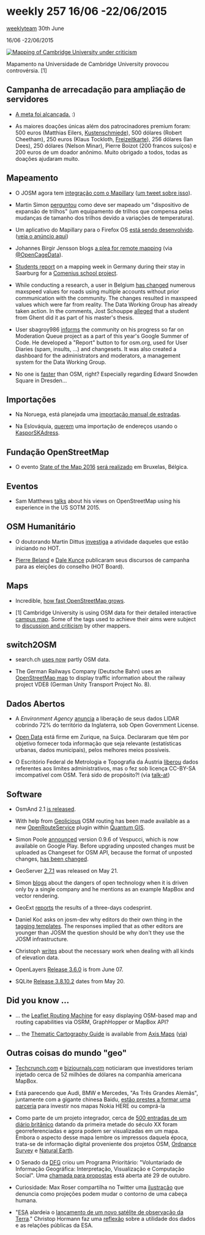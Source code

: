 #  weekly 257 16/06 -22/06/2015

[ weeklyteam](http://www.weeklyosm.eu/archives/author/weeklyteam) 30th June

16/06 -22/06/2015

[![Mapping of Cambridge University under criticism](http://www.weeklyosm.eu/wp-content/uploads/2015/06/257_Cambridge.png)](http://www.weeklyosm.eu/wp-content/uploads/2015/06/257_Cambridge.png)

Mapamento na Universidade de Cambridge University provocou controvérsia. [1]

## Campanha de arrecadação para ampliação de servidores

* [A meta foi alcançada.](http://donate.openstreetmap.org/server2015/) :)

* As maiores doações únicas além dos patrocinadores premium foram: 500 euros (Matthias Eilers, [Kustenschmiede](https://kuestenschmiede.de/leistungen.html)), 500 dólares (Robert Cheetham), 250 euros (Klaus Tockloth, [Freizeitkarte](http://freizeitkarte-osm.de/)), 256 dólares (Ian Dees), 250 dólares (Nelson Minar), Pierre Boizot (200 francos suíços) e 200 euros de um doador anônimo. Muito obrigado a todos, todas as doações ajudaram muito.

## Mapeamento

* O JOSM agora tem [integração com o Mapillary](https://twitter.com/neogeografen/status/611855946101428224) ([um tweet sobre isso](https://twitter.com/neogeografen/status/611855946101428224)).

* Martin Simon [perguntou](http://lists.openrailwaymap.org/archives/openrailwaymap/2015-June/000290.html) como deve ser mapeado um "dispositivo de expansão de trilhos" (um equipamento de trilhos que compensa pelas mudanças de tamanho dos trilhos devido a variações de temperatura).

* Um aplicativo do Mapillary para o Firefox OS [está sendo desenvolvido](https://github.com/mapillary/mapillary_firefox). ([veja o anúncio aqui](https://lists.openstreetmap.de/pipermail/meckpomm/2015-June/002330.html))

* Johannes Birgir Jensson blogs [a plea for remote mapping](http://joi.betra.is/?p=1769) (via [@OpenCageData](https://twitter.com/OpenCageData/status/610728528133386240)).

* [Students report](http://www.sentamu.com/open-street-map-comenius-project-visit-to-germany/) on a mapping week in Germany during their stay in Saarburg for a [Comenius school project](https://wiki.openstreetmap.org/wiki/MychOSM).

* While conducting a research, a user in Belgium [has changed](https://www.openstreetmap.org/user/escada/diary/35244) numerous maxspeed values for roads using multiple accounts without prior communication with the community. The changes resulted in maxspeed values which were far from reality. The Data Working Group has already taken action. In the comments, Jost Schouppe [alleged](https://www.openstreetmap.org/user/escada/diary/35244#comment31036) that a student from Ghent did it as part of his master's thesis.

* User sbagroy986 [informs](https://www.openstreetmap.org/user/sbagroy986/diary/35257) the community on his progress so far on  Moderation Queue project as a part of this year's Google Summer of Code. He developed a "Report" button to for osm.org, used for User Diaries (spam, insults, ...) and changesets. It was also created a dashboard for the administrators and moderators, a management system for the Data Working Group.

* No one is [faster](https://twitter.com/ubahnverleih/status/612729250613981184) than OSM, right? Especially regarding Edward Snowden Square in Dresden...

## Importações

* Na Noruega, está planejada uma [importação manual de estradas](https://lists.openstreetmap.org/pipermail/imports/2015-June/003957.html).

* Na Eslováquia, [querem](https://lists.openstreetmap.org/pipermail/imports/2015-June/003963.html) uma importação de endereços usando o [KasporSKAdress](https://wiki.openstreetmap.org/wiki/KaporSKAddress).

## Fundação OpenStreetMap

* O evento [State of the Map 2016](https://2016.stateofthemap.org/) [será realizado](https://blog.openstreetmap.org/2015/06/20/announcing-sotm-2016/) em Bruxelas, Bélgica.

## Eventos

* Sam Matthews [talks](http://mapsam.com/posts/sotm2015/) about his views on OpenStreetMap using his experience in the US SOTM 2015.

## OSM Humanitário

* O doutorando Martin Dittus [investiga](http://www.openstreetmap.org/user/dekstop/diary/35271) a atividade daqueles que estão iniciando no HOT.

* [Pierre Beland](http://www.openstreetmap.org/user/PierZen/diary/35262) e [Dale Kunce](http://www.openstreetmap.org/user/dkunce/diary/35254) publicaram seus discursos de campanha para as eleições do conselho (HOT Board).

## Maps

* Incredible, [how fast OpenStreetMap grows](https://twitter.com/harry_wood/status/612993841508020224).

* [1] Cambridge University is using OSM data for their detailed interactive [campus map](http://map.cam.ac.uk/). Some of the tags used to achieve their aims were subject to [discussion and criticism](https://lists.openstreetmap.org/pipermail/talk-gb/2015-May/017457.html) by other mappers.

## switch2OSM

* search.ch [uses now](http://lists.openstreetmap.ch/pipermail/talk-ch/2015-June/003329.html) partly OSM data.

* The German Railways Company (Deutsche Bahn) uses an [OpenStreetMap map](http://www.vde8.de/---_site.index..ls_dir._function.set__lang_lang.en_likecms.html) to display traffic information about the railway project VDE8 (German Unity Transport Project No. 8).

## Dados Abertos

* A _Environment Agency_ [anuncia](https://environmentagency.blog.gov.uk/2015/06/16/free-mapping-data-will-elevate-flood-risk-knowledge/) a liberação de seus dados LIDAR cobrindo 72% do território da Inglaterra, sob Open Government License.

* [Open Data](https://twitter.com/OpenDataZurich/status/611164246785847296) está firme em Zurique, na Suiça. Declararam que têm por objetivo fornecer toda informação que seja relevante (estatísticas urbanas, dados municipais), pelos melhores meios possíveis.

* O Escritório Federal de Metrologia e Topografia da Áustria [liberou](https://www.data.gv.at/katalog/dataset/6d731e6e-7dcf-4bde-8061-d0e195f62f6c) dados referentes aos limites administrativos, mas o fez sob licença CC-BY-SA imcompatível com OSM. Terá sido de propósito?! (via [talk-at](https://lists.openstreetmap.org/pipermail/talk-at/2015-June/007738.html))

## Software

* OsmAnd 2.1 [is released](http://osmand.net/blog?id=osmand-2-1-released).

* With help from [Geolicious](http://www.digital-geography.com/how-far-can-you-travel-answers-in-qgis-with-osm-route/#.VYe2kEbGtS2) OSM routing has been made available as a new [OpenRouteService](http://openrouteservice.org/) plugin within [Quantum GIS](http://www.qgis.org/).

* Simon Poole [announced](https://www.openstreetmap.org/user/SimonPoole/diary/35275) version 0.9.6 of Vespucci, which is now available on Google Play. Before upgrading unposted changes must be uploaded as Changeset for OSM API, because the format of unposted changes, [has been changed](https://github.com/MarcusWolschon/osmeditor4android/blob/master/markdown/en/0.9.6%20Release%20notes.md#upgrading-from-previous-versions).

* GeoServer [2.7.1](http://blog.geoserver.org/2015/05/20/geoserver-2-7-1-released) was released on May 21.

* Simon [blogs](http://www.openstreetmap.org/user/SimonPoole/diary/35242) about the dangers of open technology when it is driven only by a single company and he mentions as an example MapBox and vector rendering.

* GeoExt [reports](http://geoext.blogspot.de/2015/06/geoext-3-codesprint-day-2-and-3.html) the results of a three-days codesprint.

* Daniel Koć asks on josm-dev why editors do their own thing in the [tagging templates](https://lists.openstreetmap.org/pipermail/josm-dev/2015-June/007401.html). The responses implied that as other editors are younger than JOSM the question should be why don't they use the JOSM infrastructure.

* Christoph [writes](http://blog.imagico.de/zur-handhabung-von-hohendaten/) about the necessary work when dealing with all kinds of elevation data.

* OpenLayers [Release 3.6.0](https://github.com/openlayers/ol3/releases/tag/v3.6.0) is from June 07.

* SQLite [Release 3.8.10.2](http://www.sqlite.org/releaselog/3_8_10_2.html) dates from May 20.

## Did you know ...

* ... the [Leaflet Routing Machine](http://www.liedman.net/leaflet-routing-machine/) for easy displaying OSM-based map and routing capabilities via OSRM, GraphHopper or MapBox API?

* ... the [Thematic Cartography Guide](https://axismaps.github.io/thematic-cartography/) is available from [Axis Maps](http://www.axismaps.com/) ([via](https://geoobserver.wordpress.com/2015/06/16/gut-gefuhrt-thematische-kartografie/))

## Outras coisas do mundo "geo"

* [Techcrunch.com](http://techcrunch.com/2015/06/17/mapbox-raises-52-6m-led-by-dfj-to-build-the-map-layer-for-all-apps/) e [bizjournals.com](http://www.bizjournals.com/washington/blog/techflash/2015/06/this-d-c-map-developer-just-raised-more-than-50m.html) noticiaram que investidores teriam injetado cerca de 52 milhões de dólares na companhia americana MapBox.

* Está parecendo que Audi, BMW e Mercedes, "As Três Grandes Alemãs", juntamente com a gigante chinesa Baidu, [estão prestes a formar uma parceria](http://www.bmwblog.com/2015/06/19/audi-bmw-mercedes-favorites-to-win-bid-for-nokia-here-maps/) para investir nos mapas Nokia HERE ou comprá-la

* Como parte de um projeto integrador, cerca de [500 entradas de um diário britânico](http://www.axismaps.com/blog/2015/01/mass-observation-basemap/) datando da primeira metade do século XX foram georreferenciadas e agora podem ser visualizadas em um mapa. Embora o aspecto desse mapa lembre os impressos daquela época, trata-se de informação digital proveniente dos projetos OSM, [Ordnance Survey](http://www.ordnancesurvey.co.uk/) e [Natural Earth](http://www.naturalearthdata.com/).

* O Senado da <abbr title="Sociedade Alemã de Amparo à Pesquisa (Deutsche Forschungsgemeinschaft)">[DFG](http://www.dfg.de/pt/index.jsp)</abbr> criou um Programa Prioritário: "Voluntariado de Informação Geográfica: Interpretação, Visualização e Computação Social". Uma [chamada para propostas](http://kartographie.geo.tu-dresden.de/spp_vgi/index.php/en/) está aberta até 29 de outubro.

* Curiosidade: Max Roser compartilha no Twitter uma [ilustração](https://twitter.com/MaxCRoser/status/612386208111566849) que denuncia como projeções podem mudar o contorno de uma cabeça humana.

* "<abbr title="Agência Espacial Européia (European Space Agency)">ESA</abbr> alardeia o [lançamento de um novo satélite de observação da Terra](http://www.esa.int/Our_Activities/Observing_the_Earth/Copernicus/Sentinel-2/Second_Copernicus_environmental_satellite_safely_in_orbit)." Christop Hormann faz uma [reflexão](http://blog.imagico.de/sentinel-2a-satellite-launch/) sobre a utilidade dos dados e as relações públicas da ESA.
